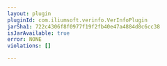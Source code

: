 ```yaml
---
layout: plugin
pluginId: com.iliumsoft.verinfo.VerInfoPlugin
jarSha1: 722c4306f8f0977f19f2fb40e47a4884d8c6cc38
isJarAvailable: true
error: NONE
violations: []

---
```

